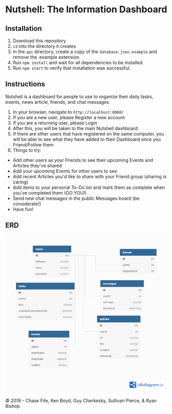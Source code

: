 # Nutshell: The Information Dashboard

## Installation

1. Download this repository
1. `cd` into the directory it creates
1. In the `api` directory, create a copy of the `database.json.example` and remove the .example extension.
1. Run `npm install` and wait for all dependencies to be installed
1. Run `npm start` to verify that installation was successful.

## Instructions

Nutshell is a dashboard for people to use to organize their daily tasks, events, news article, friends, and chat messages.

1. In your browser, navigate to `http://localhost:8080/`
1. If you are a new user, please Register a new account
1. If you are a returning user, please Login
1. After this, you will be taken to the main Nutshell dashboard
1. If there are other users that have registered on the same computer, you will be able to see what they have added to their Dashboard once you Friend/Follow them
1. Things to try:
 - Add other users as your Friends to see their upcoming Events and Articles they've shared
 - Add your upcoming Events for other users to see
 - Add recent Articles you'd like to share with your Friend group (sharing is caring)
 - Add items to your personal To-Do list and mark them as complete when you've completed them (GO YOU!)
 - Send new chat messages in the public Messages board (be considerate!)
 - Have fun!

## ERD
![nutshell ERD](./NutshellERD.png)

&copy; 2019 - Chase Fite, Ken Boyd, Guy Cherkesky, Sullivan Pierce, & Ryan Bishop